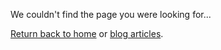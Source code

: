 We couldn't find the page you were looking for...

[Return back to home](/) or [blog articles](/blog).
